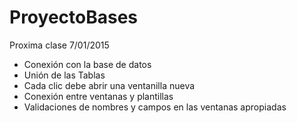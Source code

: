 ProyectoBases
=============
Proxima clase 7/01/2015
- Conexión con la base de datos
- Unión de las Tablas
- Cada clic debe abrir una ventanilla nueva
- Conexión entre ventanas y plantillas
- Validaciones de nombres y campos en las ventanas apropiadas
